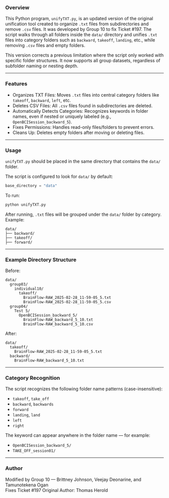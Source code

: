 ### Overview

This Python program, `unifyTXT.py`, is an updated version of the original unification tool created to organize `.txt` files from subdirectories and remove `.csv` files. It was developed by Group 10 to fix Ticket #197. The script walks through all folders inside the `data/` directory and unifies `.txt` files into category folders such as `backward`, `takeoff`, `landing`, etc., while removing `.csv` files and empty folders.

This version corrects a previous limitation where the script only worked with specific folder structures. It now supports all group datasets, regardless of subfolder naming or nesting depth.

---

### Features

- Organizes TXT Files: Moves `.txt` files into central category folders like `takeoff`, `backward`, `left`, etc.
- Deletes CSV Files: All `.csv` files found in subdirectories are deleted.
- Automatically Detects Categories: Recognizes keywords in folder names, even if nested or uniquely labeled (e.g., `OpenBCISession_backward_5`).
- Fixes Permissions: Handles read-only files/folders to prevent errors.
- Cleans Up: Deletes empty folders after moving or deleting files.

---

### Usage

`unifyTXT.py` should be placed in the same directory that contains the `data/` folder.

The script is configured to look for `data/` by default:
```python
base_directory = "data"
```

To run:
```bash
python unifyTXT.py
```

After running, `.txt` files will be grouped under the `data/` folder by category. Example:
```
data/
├── backward/
├── takeoff/
├── forward/
```

---

### Example Directory Structure

Before:
```
data/
  group03/
    individual10/
      takeoff/
        BrainFlow-RAW_2025-02-28_11-59-05_5.txt
        BrainFlow-RAW_2025-02-28_11-59-05_5.csv
  group04/
    Test 5/
      OpenBCISession_backward_5/
        BrainFlow-RAW_backward_5_10.txt
        BrainFlow-RAW_backward_5_10.csv
```

After:
```
data/
  takeoff/
    BrainFlow-RAW_2025-02-28_11-59-05_5.txt
  backward/
    BrainFlow-RAW_backward_5_10.txt
```

---

### Category Recognition

The script recognizes the following folder name patterns (case-insensitive):

- `takeoff`, `take_off`
- `backward`, `backwards`
- `forward`
- `landing`, `land`
- `left`
- `right`

The keyword can appear anywhere in the folder name — for example:
- `OpenBCISession_backward_5/`
- `TAKE_OFF_session01/`

---

### Author

Modified by Group 10 — Brittney Johnson, Veejay Deonarine, and Tamunotekena Ogan  
Fixes Ticket #197 
Original Author: Thomas Herold

